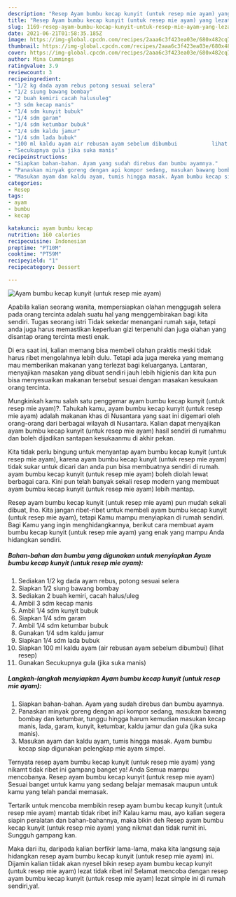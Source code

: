 ```yaml
---
description: "Resep Ayam bumbu kecap kunyit (untuk resep mie ayam) yang lezat Untuk Jualan"
title: "Resep Ayam bumbu kecap kunyit (untuk resep mie ayam) yang lezat Untuk Jualan"
slug: 1169-resep-ayam-bumbu-kecap-kunyit-untuk-resep-mie-ayam-yang-lezat-untuk-jualan
date: 2021-06-21T01:58:35.185Z
image: https://img-global.cpcdn.com/recipes/2aaa6c3f423ea03e/680x482cq70/ayam-bumbu-kecap-kunyit-untuk-resep-mie-ayam-foto-resep-utama.jpg
thumbnail: https://img-global.cpcdn.com/recipes/2aaa6c3f423ea03e/680x482cq70/ayam-bumbu-kecap-kunyit-untuk-resep-mie-ayam-foto-resep-utama.jpg
cover: https://img-global.cpcdn.com/recipes/2aaa6c3f423ea03e/680x482cq70/ayam-bumbu-kecap-kunyit-untuk-resep-mie-ayam-foto-resep-utama.jpg
author: Mina Cummings
ratingvalue: 3.9
reviewcount: 3
recipeingredient:
- "1/2 kg dada ayam rebus potong sesuai selera"
- "1/2 siung bawang bombay"
- "2 buah kemiri cacah halusuleg"
- "3 sdm kecap manis"
- "1/4 sdm kunyit bubuk"
- "1/4 sdm garam"
- "1/4 sdm ketumbar bubuk"
- "1/4 sdm kaldu jamur"
- "1/4 sdm lada bubuk"
- "100 ml kaldu ayam air rebusan ayam sebelum dibumbui           lihat resep"
- "Secukupnya gula jika suka manis"
recipeinstructions:
- "Siapkan bahan-bahan. Ayam yang sudah direbus dan bumbu ayamnya."
- "Panaskan minyak goreng dengan api kompor sedang, masukan bawang bombay dan ketumbar, tunggu hingga harum kemudian masukan kecap manis, lada, garam, kunyit, ketumbar, kaldu jamur dan gula (jika suka manis)."
- "Masukan ayam dan kaldu ayam, tumis hingga masak. Ayam bumbu kecap siap digunakan pelengkap mie ayam simpel."
categories:
- Resep
tags:
- ayam
- bumbu
- kecap

katakunci: ayam bumbu kecap 
nutrition: 160 calories
recipecuisine: Indonesian
preptime: "PT10M"
cooktime: "PT59M"
recipeyield: "1"
recipecategory: Dessert

---
```



![Ayam bumbu kecap kunyit (untuk resep mie ayam)](https://img-global.cpcdn.com/recipes/2aaa6c3f423ea03e/680x482cq70/ayam-bumbu-kecap-kunyit-untuk-resep-mie-ayam-foto-resep-utama.jpg)

Apabila kalian seorang wanita, mempersiapkan olahan menggugah selera pada orang tercinta adalah suatu hal yang menggembirakan bagi kita sendiri. Tugas seorang istri Tidak sekedar menangani rumah saja, tetapi anda juga harus memastikan keperluan gizi terpenuhi dan juga olahan yang disantap orang tercinta mesti enak.

Di era  saat ini, kalian memang bisa membeli olahan praktis meski tidak harus ribet mengolahnya lebih dulu. Tetapi ada juga mereka yang memang mau memberikan makanan yang terlezat bagi keluarganya. Lantaran, menyajikan masakan yang dibuat sendiri jauh lebih higienis dan kita pun bisa menyesuaikan makanan tersebut sesuai dengan masakan kesukaan orang tercinta. 



Mungkinkah kamu salah satu penggemar ayam bumbu kecap kunyit (untuk resep mie ayam)?. Tahukah kamu, ayam bumbu kecap kunyit (untuk resep mie ayam) adalah makanan khas di Nusantara yang saat ini digemari oleh orang-orang dari berbagai wilayah di Nusantara. Kalian dapat menyajikan ayam bumbu kecap kunyit (untuk resep mie ayam) hasil sendiri di rumahmu dan boleh dijadikan santapan kesukaanmu di akhir pekan.

Kita tidak perlu bingung untuk menyantap ayam bumbu kecap kunyit (untuk resep mie ayam), karena ayam bumbu kecap kunyit (untuk resep mie ayam) tidak sukar untuk dicari dan anda pun bisa membuatnya sendiri di rumah. ayam bumbu kecap kunyit (untuk resep mie ayam) boleh diolah lewat berbagai cara. Kini pun telah banyak sekali resep modern yang membuat ayam bumbu kecap kunyit (untuk resep mie ayam) lebih mantap.

Resep ayam bumbu kecap kunyit (untuk resep mie ayam) pun mudah sekali dibuat, lho. Kita jangan ribet-ribet untuk membeli ayam bumbu kecap kunyit (untuk resep mie ayam), tetapi Kamu mampu menyiapkan di rumah sendiri. Bagi Kamu yang ingin menghidangkannya, berikut cara membuat ayam bumbu kecap kunyit (untuk resep mie ayam) yang enak yang mampu Anda hidangkan sendiri.

<!--inarticleads1-->

##### Bahan-bahan dan bumbu yang digunakan untuk menyiapkan Ayam bumbu kecap kunyit (untuk resep mie ayam):

1. Sediakan 1/2 kg dada ayam rebus, potong sesuai selera
1. Siapkan 1/2 siung bawang bombay
1. Sediakan 2 buah kemiri, cacah halus/uleg
1. Ambil 3 sdm kecap manis
1. Ambil 1/4 sdm kunyit bubuk
1. Siapkan 1/4 sdm garam
1. Ambil 1/4 sdm ketumbar bubuk
1. Gunakan 1/4 sdm kaldu jamur
1. Siapkan 1/4 sdm lada bubuk
1. Siapkan 100 ml kaldu ayam (air rebusan ayam sebelum dibumbui)           (lihat resep)
1. Gunakan Secukupnya gula (jika suka manis)




<!--inarticleads2-->

##### Langkah-langkah menyiapkan Ayam bumbu kecap kunyit (untuk resep mie ayam):

1. Siapkan bahan-bahan. Ayam yang sudah direbus dan bumbu ayamnya.
1. Panaskan minyak goreng dengan api kompor sedang, masukan bawang bombay dan ketumbar, tunggu hingga harum kemudian masukan kecap manis, lada, garam, kunyit, ketumbar, kaldu jamur dan gula (jika suka manis).
1. Masukan ayam dan kaldu ayam, tumis hingga masak. Ayam bumbu kecap siap digunakan pelengkap mie ayam simpel.




Ternyata resep ayam bumbu kecap kunyit (untuk resep mie ayam) yang nikamt tidak ribet ini gampang banget ya! Anda Semua mampu mencobanya. Resep ayam bumbu kecap kunyit (untuk resep mie ayam) Sesuai banget untuk kamu yang sedang belajar memasak maupun untuk kamu yang telah pandai memasak.

Tertarik untuk mencoba membikin resep ayam bumbu kecap kunyit (untuk resep mie ayam) mantab tidak ribet ini? Kalau kamu mau, ayo kalian segera siapin peralatan dan bahan-bahannya, maka bikin deh Resep ayam bumbu kecap kunyit (untuk resep mie ayam) yang nikmat dan tidak rumit ini. Sungguh gampang kan. 

Maka dari itu, daripada kalian berfikir lama-lama, maka kita langsung saja hidangkan resep ayam bumbu kecap kunyit (untuk resep mie ayam) ini. Dijamin kalian tiidak akan nyesel bikin resep ayam bumbu kecap kunyit (untuk resep mie ayam) lezat tidak ribet ini! Selamat mencoba dengan resep ayam bumbu kecap kunyit (untuk resep mie ayam) lezat simple ini di rumah sendiri,ya!.

